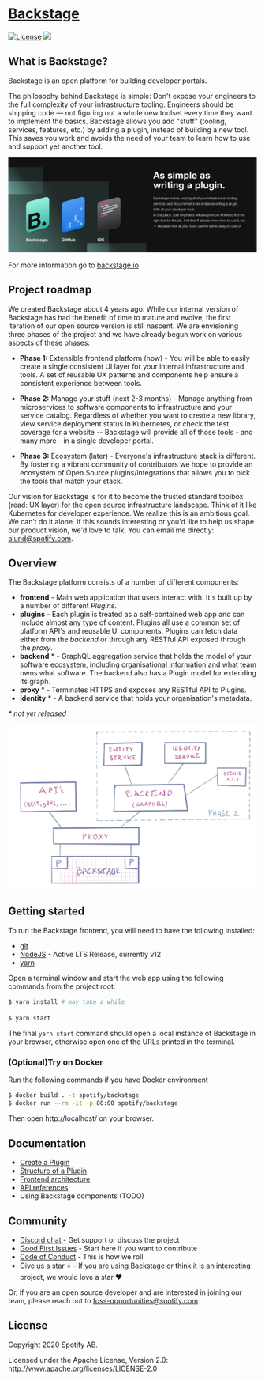 # [Backstage](https://backstage.io)

[![License](https://img.shields.io/badge/License-Apache%202.0-blue.svg)](https://opensource.org/licenses/Apache-2.0)
![](https://github.com/spotify/backstage/workflows/Frontend%20CI/badge.svg)

## What is Backstage?

Backstage is an open platform for building developer portals.

The philosophy behind Backstage is simple: Don't expose your engineers to the full complexity of your infrastructure tooling. Engineers should be shipping code — not figuring out a whole new toolset every time they want to implement the basics. Backstage allows you add "stuff" (tooling, services, features, etc.) by adding a plugin, instead of building a new tool. This saves you work and avoids the need of your team to learn how to use and support yet another tool.

![headline](headline.png)

For more information go to [backstage.io](https://backstage.io)

## Project roadmap

We created Backstage about 4 years ago. While our internal version of Backstage has had the benefit of time to mature and evolve, the first iteration of our open source version is still nascent. We are envisioning three phases of the project and we have already begun work on various aspects of these phases:

- **Phase 1:** Extensible frontend platform (now) - You will be able to easily create a single consistent UI layer for your internal infrastructure and tools. A set of reusable UX patterns and components help ensure a consistent experience between tools.

- **Phase 2:** Manage your stuff (next 2-3 months) - Manage anything from microservices to software components to infrastructure and your service catalog. Regardless of whether you want to create a new library, view service deployment status in Kubernetes, or check the test coverage for a website -- Backstage will provide all of those tools - and many more - in a single developer portal.

- **Phase 3:** Ecosystem (later) - Everyone's infrastructure stack is different. By fostering a vibrant community of contributors we hope to provide an ecosystem of Open Source plugins/integrations that allows you to pick the tools that match your stack.

Our vision for Backstage is for it to become the trusted standard toolbox (read: UX layer) for the open source infrastructure landscape. Think of it like Kubernetes for developer experience. We realize this is an ambitious goal. We can’t do it alone. If this sounds interesting or you'd like to help us shape our product vision, we'd love to talk. You can email me directly: [alund@spotify.com](mailto:alund@spotify.com).

## Overview

The Backstage platform consists of a number of different components:

- **frontend** - Main web application that users interact with. It's built up by a number of different _Plugins_.
- **plugins** - Each plugin is treated as a self-contained web app and can include almost any type of content. Plugins all use a common set of platform API's and reusable UI components. Plugins can fetch data either from the _backend_ or through any RESTful API exposed through the _proxy_.
- **backend** \* - GraphQL aggregation service that holds the model of your software ecosystem, including organisational information and what team owns what software. The backend also has a Plugin model for extending its graph.
- **proxy** \* - Terminates HTTPS and exposes any RESTful API to Plugins.
- **identity** \* - A backend service that holds your organisation's metadata.

_\* not yet released_

![overview](backstage_overview.png)

## Getting started

To run the Backstage frontend, you will need to have the following installed:

- [git](https://git-scm.com/book/en/v2/Getting-Started-Installing-Git)
- [NodeJS](https://nodejs.org/en/download/) - Active LTS Release, currently v12
- [yarn](https://classic.yarnpkg.com/en/docs/install)

Open a terminal window and start the web app using the following commands from the project root:

```bash
$ yarn install # may take a while

$ yarn start
```

The final `yarn start` command should open a local instance of Backstage in your browser, otherwise open one of the URLs printed in the terminal.

### (Optional)Try on Docker

Run the following commands if you have Docker environment

```bash
$ docker build . -t spotify/backstage
$ docker run --rm -it -p 80:80 spotify/backstage
```

Then open http://localhost/ on your browser.

## Documentation

- [Create a Plugin](docs/getting-started/create-a-plugin.md)
- [Structure of a Plugin](docs/getting-started/structure-of-a-plugin.md)
- [Frontend architecture](docs/architecture-terminology.md)
- [API references](docs/reference/README.md)
- Using Backstage components (TODO)

## Community

- [Discord chat](https://discord.gg/MUpMjP2) - Get support or discuss the project
- [Good First Issues](https://github.com/spotify/backstage/labels/good%20first%20issue) - Start here if you want to contribute
- [Code of Conduct](CODE_OF_CONDUCT.md) - This is how we roll
- Give us a star ⭐️ - If you are using Backstage or think it is an interesting project, we would love a star ❤️

Or, if you are an open source developer and are interested in joining our team, please reach out to [foss-opportunities@spotify.com ](mailto:foss-opportunities@spotify.com)

## License

Copyright 2020 Spotify AB.

Licensed under the Apache License, Version 2.0: http://www.apache.org/licenses/LICENSE-2.0
